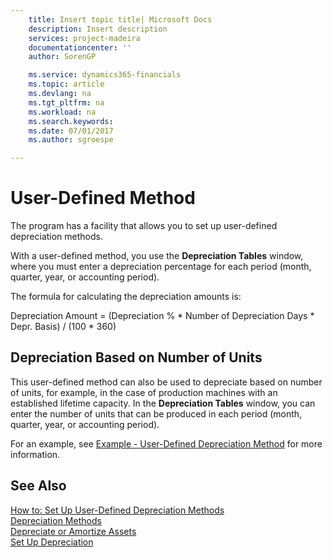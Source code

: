 ```yaml
---
    title: Insert topic title| Microsoft Docs
    description: Insert description
    services: project-madeira
    documentationcenter: ''
    author: SorenGP

    ms.service: dynamics365-financials
    ms.topic: article
    ms.devlang: na
    ms.tgt_pltfrm: na
    ms.workload: na
    ms.search.keywords:
    ms.date: 07/01/2017
    ms.author: sgroespe

---
```

# User-Defined Method
The program has a facility that allows you to set up user-defined depreciation methods.  
  
 With a user-defined method, you use the **Depreciation Tables** window, where you must enter a depreciation percentage for each period \(month, quarter, year, or accounting period\).  
  
 The formula for calculating the depreciation amounts is:  
  
 Depreciation Amount \= \(Depreciation % \* Number of Depreciation Days \* Depr. Basis\) \/ \(100 \* 360\)  
  
## Depreciation Based on Number of Units  
 This user-defined method can also be used to depreciate based on number of units, for example, in the case of production machines with an established lifetime capacity. In the **Depreciation Tables** window, you can enter the number of units that can be produced in each period \(month, quarter, year, or accounting period\).  
  
 For an example, see [Example - User-Defined Depreciation Method](../example-user-defined-depreciation-method.md) for more information.  
  
## See Also  
 [How to: Set Up User-Defined Depreciation Methods](../how-to-set-up-user-defined-depreciation-methods.md)   
 [Depreciation Methods](../depreciation-methods.md)   
 [Depreciate or Amortize Assets](../depreciate-or-amortize-assets.md)   
 [Set Up Depreciation](../set-up-depreciation.md)
